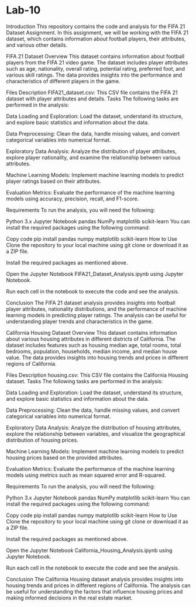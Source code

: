 # Lab-10

Introduction
This repository contains the code and analysis for the FIFA 21 Dataset Assignment. In this assignment, we will be working with the FIFA 21 dataset, which contains information about football players, their attributes, and various other details.

FIFA 21 Dataset
Overview
This dataset contains information about football players from the FIFA 21 video game. The dataset includes player attributes such as age, nationality, overall rating, potential rating, preferred foot, and various skill ratings. The data provides insights into the performance and characteristics of different players in the game.

Files Description
FIFA21_dataset.csv: This CSV file contains the FIFA 21 dataset with player attributes and details.
Tasks
The following tasks are performed in the analysis:

Data Loading and Exploration: Load the dataset, understand its structure, and explore basic statistics and information about the data.

Data Preprocessing: Clean the data, handle missing values, and convert categorical variables into numerical format.

Exploratory Data Analysis: Analyze the distribution of player attributes, explore player nationality, and examine the relationship between various attributes.

Machine Learning Models: Implement machine learning models to predict player ratings based on their attributes.

Evaluation Metrics: Evaluate the performance of the machine learning models using accuracy, precision, recall, and F1-score.

Requirements
To run the analysis, you will need the following:

Python 3.x
Jupyter Notebook
pandas
NumPy
matplotlib
scikit-learn
You can install the required packages using the following command:

Copy code
pip install pandas numpy matplotlib scikit-learn
How to Use
Clone the repository to your local machine using git clone or download it as a ZIP file.

Install the required packages as mentioned above.

Open the Jupyter Notebook FIFA21_Dataset_Analysis.ipynb using Jupyter Notebook.

Run each cell in the notebook to execute the code and see the analysis.

Conclusion
The FIFA 21 dataset analysis provides insights into football player attributes, nationality distributions, and the performance of machine learning models in predicting player ratings. The analysis can be useful for understanding player trends and characteristics in the game.

California Housing Dataset
Overview
This dataset contains information about various housing attributes in different districts of California. The dataset includes features such as housing median age, total rooms, total bedrooms, population, households, median income, and median house value. The data provides insights into housing trends and prices in different regions of California.

Files Description
housing.csv: This CSV file contains the California Housing dataset.
Tasks
The following tasks are performed in the analysis:

Data Loading and Exploration: Load the dataset, understand its structure, and explore basic statistics and information about the data.

Data Preprocessing: Clean the data, handle missing values, and convert categorical variables into numerical format.

Exploratory Data Analysis: Analyze the distribution of housing attributes, explore the relationship between variables, and visualize the geographical distribution of housing prices.

Machine Learning Models: Implement machine learning models to predict housing prices based on the provided attributes.

Evaluation Metrics: Evaluate the performance of the machine learning models using metrics such as mean squared error and R-squared.

Requirements
To run the analysis, you will need the following:

Python 3.x
Jupyter Notebook
pandas
NumPy
matplotlib
scikit-learn
You can install the required packages using the following command:

Copy code
pip install pandas numpy matplotlib scikit-learn
How to Use
Clone the repository to your local machine using git clone or download it as a ZIP file.

Install the required packages as mentioned above.

Open the Jupyter Notebook California_Housing_Analysis.ipynb using Jupyter Notebook.

Run each cell in the notebook to execute the code and see the analysis.

Conclusion
The California Housing dataset analysis provides insights into housing trends and prices in different regions of California. The analysis can be useful for understanding the factors that influence housing prices and making informed decisions in the real estate market.
